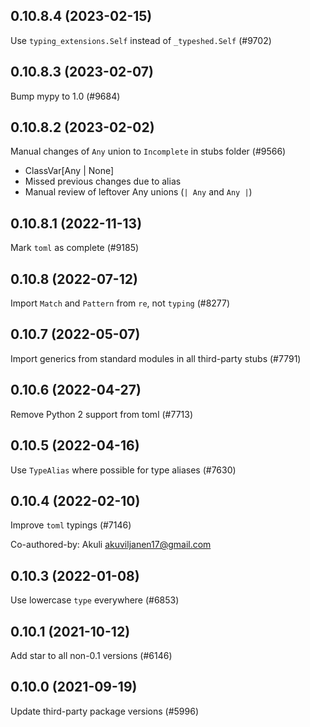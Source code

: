 ## 0.10.8.4 (2023-02-15)

Use `typing_extensions.Self` instead of `_typeshed.Self` (#9702)

## 0.10.8.3 (2023-02-07)

Bump mypy to 1.0 (#9684)

## 0.10.8.2 (2023-02-02)

Manual changes of `Any` union to `Incomplete` in stubs folder (#9566)

- ClassVar[Any | None]
- Missed previous changes due to alias
- Manual review of leftover Any unions (`| Any` and `Any |`)

## 0.10.8.1 (2022-11-13)

Mark `toml` as complete (#9185)

## 0.10.8 (2022-07-12)

Import `Match` and `Pattern` from `re`, not `typing` (#8277)

## 0.10.7 (2022-05-07)

Import generics from standard modules in all third-party stubs (#7791)

## 0.10.6 (2022-04-27)

Remove Python 2 support from toml (#7713)

## 0.10.5 (2022-04-16)

Use `TypeAlias` where possible for type aliases (#7630)

## 0.10.4 (2022-02-10)

Improve `toml` typings (#7146)

Co-authored-by: Akuli <akuviljanen17@gmail.com>

## 0.10.3 (2022-01-08)

Use lowercase `type` everywhere (#6853)

## 0.10.1 (2021-10-12)

Add star to all non-0.1 versions (#6146)

## 0.10.0 (2021-09-19)

Update third-party package versions (#5996)

